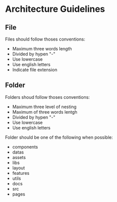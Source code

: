 # Architecture Guidelines

## File

Files should follow thoses conventions:

-   Maximum three words length
-   Divided by hypen "-"
-   Use lowercase
-   Use english letters
-   Indicate file extension

## Folder

Folders shoud follow thoses conventions:

-   Maximum three level of nesting
-   Maximum of three words lentgh
-   Divided by hypen "-"
-   Use lowercase
-   Use english letters

Folder should be one of the following when possible:

-   components
-   datas
-   assets
-   libs
-   layout
-   features
-   utils
-   docs
-   src
-   pages
